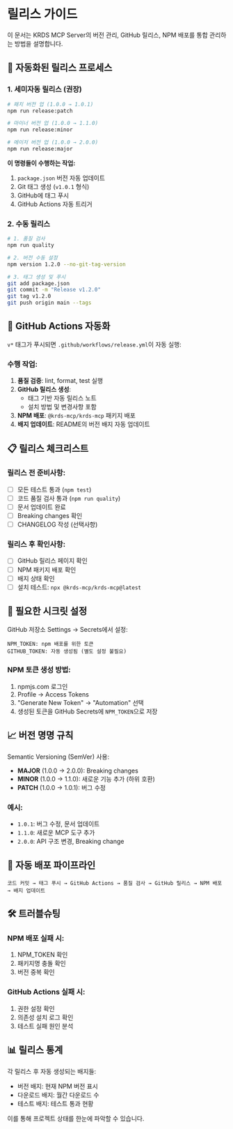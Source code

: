 # 릴리스 가이드

이 문서는 KRDS MCP Server의 버전 관리, GitHub 릴리스, NPM 배포를 통합 관리하는 방법을 설명합니다.

## 🔄 자동화된 릴리스 프로세스

### 1. 세미자동 릴리스 (권장)

```bash
# 패치 버전 업 (1.0.0 → 1.0.1)
npm run release:patch

# 마이너 버전 업 (1.0.0 → 1.1.0) 
npm run release:minor

# 메이저 버전 업 (1.0.0 → 2.0.0)
npm run release:major
```

**이 명령들이 수행하는 작업:**
1. `package.json` 버전 자동 업데이트
2. Git 태그 생성 (`v1.0.1` 형식)
3. GitHub에 태그 푸시
4. GitHub Actions 자동 트리거

### 2. 수동 릴리스

```bash
# 1. 품질 검사
npm run quality

# 2. 버전 수동 설정
npm version 1.2.0 --no-git-tag-version

# 3. 태그 생성 및 푸시
git add package.json
git commit -m "Release v1.2.0"
git tag v1.2.0
git push origin main --tags
```

## 🚀 GitHub Actions 자동화

`v*` 태그가 푸시되면 `.github/workflows/release.yml`이 자동 실행:

### 수행 작업:
1. **품질 검증**: lint, format, test 실행
2. **GitHub 릴리스 생성**: 
   - 태그 기반 자동 릴리스 노트
   - 설치 방법 및 변경사항 포함
3. **NPM 배포**: `@krds-mcp/krds-mcp` 패키지 배포
4. **배지 업데이트**: README의 버전 배지 자동 업데이트

## 📋 릴리스 체크리스트

### 릴리스 전 준비사항:
- [ ] 모든 테스트 통과 (`npm test`)
- [ ] 코드 품질 검사 통과 (`npm run quality`)
- [ ] 문서 업데이트 완료
- [ ] Breaking changes 확인
- [ ] CHANGELOG 작성 (선택사항)

### 릴리스 후 확인사항:
- [ ] GitHub 릴리스 페이지 확인
- [ ] NPM 패키지 배포 확인
- [ ] 배지 상태 확인
- [ ] 설치 테스트: `npx @krds-mcp/krds-mcp@latest`

## 🔐 필요한 시크릿 설정

GitHub 저장소 Settings → Secrets에서 설정:

```
NPM_TOKEN: npm 배포를 위한 토큰
GITHUB_TOKEN: 자동 생성됨 (별도 설정 불필요)
```

### NPM 토큰 생성 방법:
1. npmjs.com 로그인
2. Profile → Access Tokens
3. "Generate New Token" → "Automation" 선택
4. 생성된 토큰을 GitHub Secrets에 `NPM_TOKEN`으로 저장

## 📈 버전 명명 규칙

Semantic Versioning (SemVer) 사용:

- **MAJOR** (1.0.0 → 2.0.0): Breaking changes
- **MINOR** (1.0.0 → 1.1.0): 새로운 기능 추가 (하위 호환)
- **PATCH** (1.0.0 → 1.0.1): 버그 수정

### 예시:
- `1.0.1`: 버그 수정, 문서 업데이트
- `1.1.0`: 새로운 MCP 도구 추가
- `2.0.0`: API 구조 변경, Breaking change

## 🔄 자동 배포 파이프라인

```
코드 커밋 → 태그 푸시 → GitHub Actions → 품질 검사 → GitHub 릴리스 → NPM 배포 → 배지 업데이트
```

## 🛠️ 트러블슈팅

### NPM 배포 실패 시:
1. NPM_TOKEN 확인
2. 패키지명 충돌 확인
3. 버전 중복 확인

### GitHub Actions 실패 시:
1. 권한 설정 확인
2. 의존성 설치 로그 확인
3. 테스트 실패 원인 분석

## 📊 릴리스 통계

각 릴리스 후 자동 생성되는 배지들:
- 버전 배지: 현재 NPM 버전 표시
- 다운로드 배지: 월간 다운로드 수
- 테스트 배지: 테스트 통과 현황

이를 통해 프로젝트 상태를 한눈에 파악할 수 있습니다.
